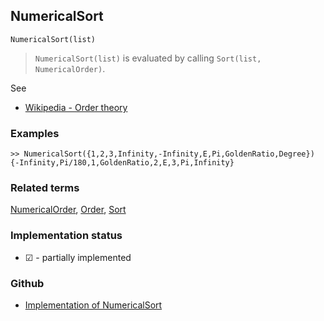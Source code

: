 ## NumericalSort

```
NumericalSort(list)
```

> `NumericalSort(list)` is evaluated by calling `Sort(list, NumericalOrder)`.
 
See
* [Wikipedia - Order theory](https://en.wikipedia.org/wiki/Order_theory)

### Examples

```
>> NumericalSort({1,2,3,Infinity,-Infinity,E,Pi,GoldenRatio,Degree}) 
{-Infinity,Pi/180,1,GoldenRatio,2,E,3,Pi,Infinity}
```

### Related terms 
[NumericalOrder](NumericalOrder.md), [Order](Order.md), [Sort](Sort.md)






### Implementation status

* &#x2611; - partially implemented

### Github

* [Implementation of NumericalSort](https://github.com/axkr/symja_android_library/blob/master/symja_android_library/matheclipse-core/src/main/java/org/matheclipse/core/builtin/StructureFunctions.java#L1409) 
